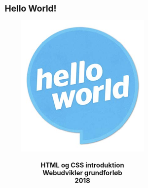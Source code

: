 # Hello World!

<p align="center">
  <img src="https://github.com/rts-cmk-opgaver/HelloWorld/blob/main/hello_world.jpg" /><br>
</p>
<h2 align="center">
  HTML og CSS introduktion<br>
  Webudvikler grundforløb<br>
  2018<br>
<h2>
